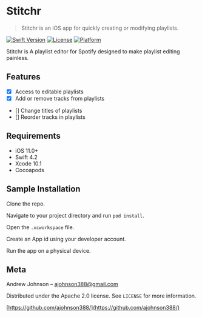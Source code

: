 # Stitchr

<!--![Stitchr](https://github.com/ajohnson388/DLParser-Swift/blob/master/images/Stitchr-Logo.png)-->

> Stitchr is an iOS app for quickly creating or modifying playlists.

[![Swift Version][swift-image]][swift-url]
[![License][license-image]][license-url]
[![Platform][platform-image]][platform-url]

Stitchr is A playlist editor for Spotify designed to make playlist editing painless.

## Features

- [x] Access to editable playlists
- [x] Add or remove tracks from playlists
- [] Change titles of playlists
- [] Reorder tracks in playlists

## Requirements

- iOS 11.0+
- Swift 4.2
- Xcode 10.1
- Cocoapods

## Sample Installation

Clone the repo.

Navigate to your project directory and run `pod install`.

Open the `.xcworkspace` file.

Create an App id using your developer account.

Run the app on a physical device.

## Meta
Andrew Johnson – ajohnson388@gmail.com

Distributed under the Apache 2.0 license. See ``LICENSE`` for more information.

[https://github.com/ajohnson388/](https://github.com/ajohnson388/)

[swift-image]:https://img.shields.io/badge/swift-4.2-orange.svg
[swift-url]: https://swift.org/
[test-coverage-image]:https://img.shields.io/badge/Coverage-80%25-orange.svg
[license-image]: https://img.shields.io/badge/License-Apache-2.0-blue.svg
[license-url]: LICENSE
[platform-image]:https://img.shields.io/badge/platform-iOS-green.svg?style=flat
[platform-url]:https://developer.apple.com/
